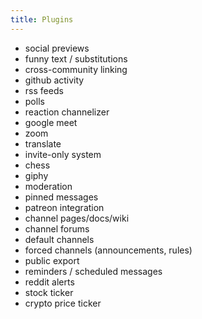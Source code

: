 ```yaml
---
title: Plugins
---
```


- social previews
- funny text / substitutions
- cross-community linking
- github activity
- rss feeds
- polls
- reaction channelizer
- google meet
- zoom
- translate
- invite-only system
- chess
- giphy
- moderation
- pinned messages
- patreon integration
- channel pages/docs/wiki
- channel forums
- default channels
- forced channels (announcements, rules)
- public export
- reminders / scheduled messages
- reddit alerts
- stock ticker
- crypto price ticker
